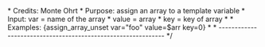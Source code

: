 <?php

/*
 * Smarty plugin
 * -------------------------------------------------------------
 * Type:     function
 * Name:     assign_array_unset
 * Version:  1.0
 * Author:   Jens Lehmann <jenslehmann@goldmail.de>
 * Credits:  Monte Ohrt <monte@ohrt.com>
 * Purpose:  assign an array to a template variable
 * Input:    var       =  name of the array
 *           value     =  array
 *           key       =  key of array
 *
 * Examples: {assign_array_unset var="foo" value=$arr key=0}
 *          
 * -------------------------------------------------------------
 */
